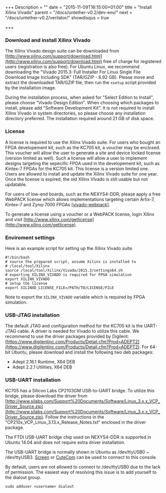 +++
Description = ""
date = "2015-11-09T16:15:00+01:00"
title = "Install Xilinx Vivado"
parent = "/docs/untether-v0.2/dev-env/"
next = "/docs/untether-v0.2/verilator/"
showdisqus = true

+++

### Download and install Xilinx Vivado

The Xilinx Vivado design suite can be downloaded from [http://www.xilinx.com/support/download.html](http://www.xilinx.com/support/download.html) free of charge for registered users (registration is also free). For Ubuntu Linux, we recommend downloading the "Vivado 2015.3: Full Installer For Linux Single File Download Image Including SDK" (TAR/GZIP - 6.92 GB). Please move and extract the downloaded TAR/GZIP file, then run the `xsetup` script provided by the installation image.

During the installation process, when asked for "Select Edition to Install", please choose "Vivado Design Edition". When choosing which packages to install, please add "Software Development Kit". It is not required to install Xilinx Vivado in system directories, so please choose any installation directory preferred. The installation required around 21 GB of disk space.

### License

A license is required to use the Xilinx Vivado suite. For users who bought an FPGA developement kit, such as the KC705 kit, a voucher may be enclosed. This voucher will allow the user to generate a site and device locked license (version limited as well). Such a license will allow a user to implement designs targeting the sepecific FPGA used in the developement kit, such as Kintex-7 FPGAs for the KC705 kit. This license is a version limited one. Users are allowed to install and update the Xilinx Vivado suite for one year. Once the license is expired, the old Xilinx Vivado is still usable but not updatable.

For users of low-end boards, such as the NEXYS4-DDR, please apply a free WebPACK license which allows implementations targeting certain Artix-7, Kintex-7 and Zynq-7000 FPGAs [[vivado-webpack](http://www.xilinx.com/products/design-tools/vivado/vivado-webpack.html)].

To generate a license using a voucher or a WebPACK license, login Xilinx and visit [http://www.xilinx.com/getlicense](http://www.xilinx.com/getlicense).

### Enviroment settings

Here is an example script for setting up the Xilinx Vivado suite.

    #!/bin/bash
    # source the prepared script, assume Xilinx is installed to
    # /local/tool/Xilinx
    source /local/tool/Xilinx/Vivado/2015.3/settings64.sh
    # exporting XILINX_VIVADO is required for FPGA simulation
    export XILINX_VIVADO
    # setup the license
    export XILINXD_LICENSE_FILE=/PATH/TO/LICENSE/FILE

Note to export the `XILINX_VIVADO` variable which is required by FPGA simulation.

### USB-JTAG installation

The default JTAG and configuration method for the KC705 kit is the UART-JTAG cable. A driver is needed for Vivado to utilize this cable. We recommend to use the driver packages provided by Digilent: [https://www.digilentinc.com/Products/Detail.cfm?Prod=ADEPT2](https://www.digilentinc.com/Products/Detail.cfm?Prod=ADEPT2). For 64-bit Ubuntu, please download and install the following two deb packages:

  * Adept 2.16.1 Runtime, X64 DEB
  * Adept 2.2.1 Utilities, X64 DEB

### USB-UART installation

KC705 has a Silicon Labs CP2103GM USB-to-UART bridge. To utilize this bridge, please download the driver from [http://www.silabs.com/Support%20Documents/Software/Linux_3.x.x_VCP_Driver_Source.zip](http://www.silabs.com/Support%20Documents/Software/Linux_3.x.x_VCP_Driver_Source.zip). Follow the instructions in the "CP210x_VCP_Linux_3.13.x_Release_Notes.txt" enclosed in the driver package.

The FTDI USB-UART bridge chip used on NEXYS4-DDR is supported in Ubuntu 14.04 and does not require extra driver installation.

The USB-UART bridge is normally shown in Ubuntu as /dev/ttyUSB0 ~ /dev/ttyUSB3. [Screen](https://wiki.archlinux.org/index.php/Working_with_the_serial_console#Screen) or [CuteCom](http://cutecom.sourceforge.net/) can be used to connect to this console.

By default, users are not allowed to connect to /dev/ttyUSB0 due to the lack of permission. The easiest way of resolving this issue is to add yourself to the dialout group.

    sudo adduser <username> dialout